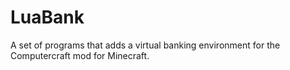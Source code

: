 LuaBank
=======

A set of programs that adds a virtual banking environment for the Computercraft mod for Minecraft.
